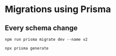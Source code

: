 # Migrations using Prisma

## Every schema change
```npm run prisma migrate dev --name v2```

```npx prisma generate```